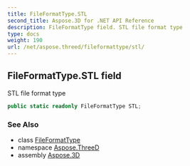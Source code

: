 ```yaml
---
title: FileFormatType.STL
second_title: Aspose.3D for .NET API Reference
description: FileFormatType field. STL file format type
type: docs
weight: 190
url: /net/aspose.threed/fileformattype/stl/
---
```

## FileFormatType.STL field

STL file format type

```csharp
public static readonly FileFormatType STL;
```

### See Also

* class [FileFormatType](../)
* namespace [Aspose.ThreeD](../../../aspose.threed/)
* assembly [Aspose.3D](../../../)


